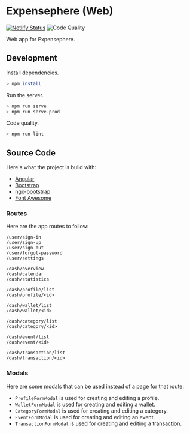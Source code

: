 # Expensephere (Web)

[![Netlify Status](https://api.netlify.com/api/v1/badges/f49ba946-3381-4e21-9809-84253b354f6d/deploy-status)](https://app.netlify.com/sites/expensephere/deploys)
![Code Quality](https://github.com/AmirSavand/expensephere-web/workflows/Code%20Quality/badge.svg)

Web app for Expensephere.

## Development

Install dependencies.

```bash
> npm install
```

Run the server.

```bash
> npm run serve
> npm run serve-prod
```

Code quality.

```bash
> npm run lint
```

## Source Code

Here's what the project is build with:

- [Angular](https://angular.io/)
- [Bootstrap](https://getbootstrap.com/)
- [ngx-bootstrap](https://valor-software.com/ngx-bootstrap)
- [Font Awesome](https://fontawesome.com/)

### Routes

Here are the app routes to follow:

```
/user/sign-in
/user/sign-up
/user/sign-out
/user/forgot-password
/user/settings

/dash/overview
/dash/calendar
/dash/statistics

/dash/profile/list
/dash/profile/<id>

/dash/wallet/list
/dash/wallet/<id>

/dash/category/list
/dash/category/<id>

/dash/event/list
/dash/event/<id>

/dash/transaction/list
/dash/transaction/<id>
```

### Modals

Here are some modals that can be used instead of a page for that route:

- `ProfileFormModal` is used for creating and editing a profile.
- `WalletFormModal` is used for creating and editing a wallet.
- `CategoryFormModal` is used for creating and editing a category.
- `EventFormModal` is used for creating and editing an event.
- `TransactionFormModal` is used for creating and editing a transaction.
